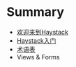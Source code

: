 # Summary

* [欢迎来到Haystack](README.md)
* [Haystack入门](chapter1.md)
* [术语表](chapter2.md)
* Views & Forms

